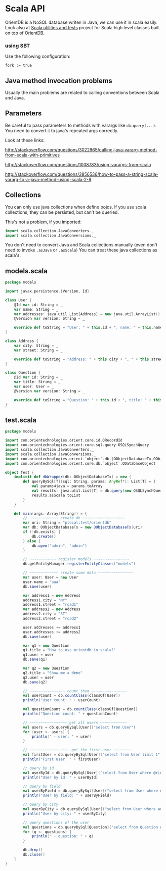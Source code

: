 # Scala API

OrientDB is a NoSQL database writen in Java, we can use it in scala easily. Look also at [Scala utilities and tests](https://github.com/eptx/OrientDBScala) project for Scala high level classes built on top of OrientDB.

### using SBT

Use the following configuration:
```
fork := true
```

## Java method invocation problems

Usually the main problems are related to calling conventions between Scala and Java.

## Parameters

Be careful to pass parameters to methods with varargs like `db.query(...)`. You need to convert it to java's repeated args correctly.

Look at these links:

http://stackoverflow.com/questions/3022865/calling-java-vararg-method-from-scala-with-primitives

http://stackoverflow.com/questions/1008783/using-varargs-from-scala

http://stackoverflow.com/questions/3856536/how-to-pass-a-string-scala-vararg-to-a-java-method-using-scala-2-8

## Collections

You can only use java collections when define pojos. If you use scala collections, they can be persisted, but can't be queried.

This's not a problem, if you imported:

``` scala
import scala.collection.JavaConverters._
import scala.collection.JavaConversions._
```

You don't need to convert Java and Scala collections manually (even don't need to invoke `.asJava` or `.asScala`) You can treat these java collections as scala's.

## models.scala

``` scala
package models

import javax.persistence.{Version, Id}

class User {
	@Id var id: String = _
	var name: String = _
	var addresses: java.util.List[Address] = new java.util.ArrayList()
	@Version var version: String = _

	override def toString = "User: " + this.id + ", name: " + this.name + ", addresses: " + this.addresses
}

class Address {
	var city: String = _
	var street: String = _

	override def toString = "Address: " + this.city + ", " + this.street
}

class Question {
	@Id var id: String = _
	var title: String = _
	var user: User = _
	@Version var version: String = _

	override def toString = "Question: " + this.id + ", title: " + this.title + ", belongs: " + user.name
}
```

## test.scala

``` scala
package models

import com.orientechnologies.orient.core.id.ORecordId
import com.orientechnologies.orient.core.sql.query.OSQLSynchQuery
import scala.collection.JavaConverters._
import scala.collection.JavaConversions._
import com.orientechnologies.orient.`object`.db.{OObjectDatabaseTx,OObjectDatabasePool}
import com.orientechnologies.orient.core.db.`object`.ODatabaseObject

object Test {
	implicit def dbWrapper(db: OObjectDatabaseTx) = new {
		def queryBySql[T](sql: String, params: AnyRef*): List[T] = {
			val params4java = params.toArray
			val results: java.util.List[T] = db.query(new OSQLSynchQuery[T](sql), params4java: _*)
			results.asScala.toList
		}
	}

	def main(args: Array[String]) = {
		// ~~~~~~~~~~~~~ create db ~~~~~~~~~~~~~~~~~~~
		var uri: String = "plocal:test/orientdb"
		var db: OObjectDatabaseTx = new OObjectDatabaseTx(uri)
		if (!db.exists) {
			db.create()
		} else {
			db.open("admin", "admin")
		}

		// ~~~~~~~~~~~~ register models ~~~~~~~~~~~~~~~~
		db.getEntityManager.registerEntityClasses("models")

		// ~~~~~~~~~~~~~ create some data ~~~~~~~~~~~~~~~~
		var user: User = new User
		user.name = "aaa"
		db.save(user)

		var address1 = new Address
		address1.city = "NY"
		address1.street = "road1"
		var address2 = new Address
		address2.city = "ST"
		address2.street = "road2"

		user.addresses += address1
		user.addresses += address2
		db.save(user)

		var q1 = new Question
		q1.title = "How to use orientdb in scala?"
		q1.user = user
		db.save(q1)

		var q2 = new Question
		q2.title = "Show me a demo"
		q2.user = user
		db.save(q2)

		// ~~~~~~~~~~~~~~~~ count them ~~~~~~~~~~~~~~~~
		val userCount = db.countClass(classOf[User])
		println("User count: " + userCount)

		val questionCount = db.countClass(classOf[Question])
		println("Question count: " + questionCount)

		// ~~~~~~~~~~~~~~~~~ get all users ~~~~~~~~~~~~
		val users = db.queryBySql[User]("select from User")
		for (user <- users) {
			println(" - user: " + user)
		}

		// ~~~~~~~~~~~~~~~~~~ get the first user ~~~~~~~~
		val firstUser = db.queryBySql[User]("select from User limit 1").head
		println("First user: " + firstUser)

		// query by id
		val userById = db.queryBySql[User]("select from User where @rid = ?", new ORecordId(user.id))
		println("User by id: " + userById)

		// query by field
        val userByField = db.queryBySql[User]("select from User where name = ?", user.name)
		println("User by field: " + userByField)

		// query by city
		val userByCity = db.queryBySql[User]("select from User where addresses contains ( city = ? )", "NY")
		println("User by city: " + userByCity)

		// query questions of the user
		val questions = db.queryBySql[Question]("select from Question where user = ?", user)
		for (q <- questions) {
			println(" - question: " + q)
		}

		db.drop()
		db.close()
	}
}
```

